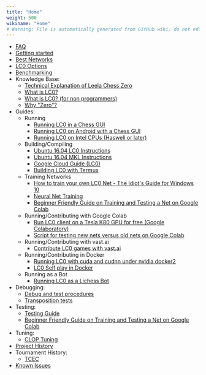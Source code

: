 ```yaml
---
title: "Home"
weight: 500
wikiname: "Home"
# Warning: File is automatically generated from GitHub wiki, do not edit by hand.
---
```

* [FAQ](https://github.com/LeelaChessZero/lc0/wiki/FAQ)
* [Getting started](https://github.com/LeelaChessZero/lc0/wiki/Getting-Started)
* [Best Networks](https://github.com/LeelaChessZero/lc0/wiki/Best-Nets-for-Lc0)
* [LC0 Options](https://github.com/LeelaChessZero/lc0/wiki/Lc0-options)
* [Benchmarking](https://github.com/LeelaChessZero/lc0/wiki/Running-a-benchmark)
* Knowledge Base:
  * [Technical Explanation of Leela Chess Zero](https://github.com/LeelaChessZero/lc0/wiki/Technical-Explanation-of-Leela-Chess-Zero)
  * [What is LC0?](https://github.com/LeelaChessZero/lc0/wiki/What-is-Lc0%3F)
  * [What is LC0? (for non programmers)](https://github.com/LeelaChessZero/lc0/wiki/What-is-Lc0%3F-(for-non-programmers))
  * [Why "Zero"?](https://github.com/LeelaChessZero/lc0/wiki/Why-Zero)
* Guides:
  * Running
    * [Running LC0 in a Chess GUI](https://github.com/LeelaChessZero/lc0/wiki/Running-Leela-Chess-Zero-in-a-Chess-GUI)
    * [Running LC0 on Android with a Chess GUI](https://github.com/LeelaChessZero/lc0/wiki/Running-lc0-on-Android-with-a-chess-GUI)
    * [Running LC0 on Intel CPUs (Haswell or later)](https://github.com/LeelaChessZero/lc0/wiki/Running-Leela-Chess-Zero-on-Intel-CPUs-(Haswell-or-later))
  * Building/Compiling
    * [Ubuntu 16.04 LC0 Instructions](https://github.com/LeelaChessZero/lc0/wiki/Ubuntu-16.04-LC0-Instructions)
    * [Ubuntu 16.04 MKL Instructions](https://github.com/LeelaChessZero/lc0/wiki/Ubuntu-16.04-MKL-Instructions)
    * [Google Cloud Guide (LC0)](https://github.com/LeelaChessZero/lc0/wiki/Google-Cloud-guide-(lc0))
    * [Building LC0 with Termux](https://github.com/LeelaChessZero/lc0/wiki/Building-lc0-with-Termux)
  * Training Networks
    * [How to train your own LC0 Net - The Idiot's Guide for Windows 10](https://docs.google.com/document/d/1pB2MtqVVgYC2BwJbIrVvP2xWe5KIFFVteEqZroMf20E/edit)
    * [Neural Net Training](https://github.com/LeelaChessZero/lc0/wiki/Neural-Net-Training) 
    * [Beginner Friendly Guide on Training and Testing a Net on Google Colab](https://github.com/LeelaChessZero/lc0/wiki/Beginner-Friendly-Guide-on-Training-and-Testing-a-Net-on-Google-Colab)
  * Running/Contributing with Google Colab
    * [Run LC0 client on a Tesla K80 GPU for free (Google Colaboratory)](https://github.com/LeelaChessZero/lc0/wiki/Run-Leela-Chess-Zero-client-on-a-Tesla-K80-GPU-for-free-(Google-Colaboratory))
    * [Script for testing new nets versus old nets on Google Colab](https://github.com/LeelaChessZero/lc0/wiki/Script-for-testing-new-nets-versus-old-nets-on-Google-Colab)
  * Running/Contributing with vast.ai
    * [Contribute LC0 games with vast.ai](https://github.com/jhorthos/lczero-training/wiki/Contribute-Leela-games-with-vast.ai)
  * Running/Contributing in Docker
    * [Running LC0 with cuda and cudnn under nvidia docker2](https://github.com/LeelaChessZero/lc0/wiki/Running-lczero-with-cuda-and-cudnn-under-nvidia-docker2)
    * [LC0 Self play in Docker](https://github.com/LeelaChessZero/lc0/wiki/Leela-Self-play-in-Docker)
  * Running as a Bot
    * [Running LC0 as a Lichess Bot](https://github.com/LeelaChessZero/lc0/wiki/Running-Leela-Chess-Zero-as-a-Lichess-Bot)
* Debugging:
  * [Debug and test procedures](https://github.com/LeelaChessZero/lc0/wiki/Debug-and-test-procedures)
  * [Transposition tests](https://github.com/LeelaChessZero/lc0/wiki/Transposition-tests)
* Testing:
  * [Testing Guide](https://github.com/LeelaChessZero/lc0/wiki/Testing-guide)
  * [Beginner Friendly Guide on Training and Testing a Net on Google Colab](https://github.com/LeelaChessZero/lc0/wiki/Beginner-Friendly-Guide-on-Training-and-Testing-a-Net-on-Google-Colab)
* Tuning:
  * [CLOP Tuning](https://github.com/LeelaChessZero/lc0/wiki/CLOP-tuning)
* [Project History](https://github.com/LeelaChessZero/lc0/wiki/Project-History)
* Tournament History:
  * [TCEC](https://github.com/LeelaChessZero/lc0/wiki/TCEC)
* [Known Issues](https://github.com/LeelaChessZero/lc0/wiki/Known-Issues)